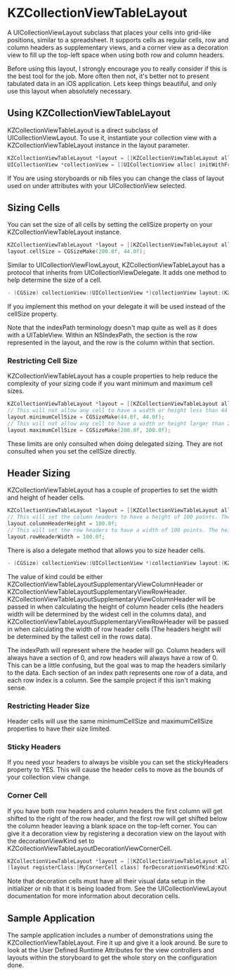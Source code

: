 # KZCollectionViewTableLayout

A UICollectionViewLayout subclass that places your cells into grid-like positions, similar to a spreadsheet. It supports cells as regular cells, row and column headers as supplementary views, and a corner view as a decoration view to fill up the top-left space when using both row and column headers.

Before using this layout, I strongly encourage you to really consider if this is the best tool for the job. More often then not, it's better not to present tabulated data in an iOS application. Lets keep things beautiful, and only use this layout when absolutely necessary.

## Using KZCollectionViewTableLayout

KZCollectionViewTableLayout is a direct subclass of UICollectionViewLayout. To use it, instantiate your collection view with a KZCollectionViewTableLayout instance in the layout parameter.

```objective-c
KZCollectionViewTableLayout *layout = [[KZCollectionViewTableLayout alloc] init];
UICollectionView *collectionView = [[UICollectionView alloc] initWithFrame:CGRectZero collectionViewLayout:layout];
```

If You are using storyboards or nib files you can change the class of layout used on under attributes with your UICollectionView selected.

## Sizing Cells

You can set the size of all cells by setting the cellSize property on your KZCollectionViewTableLayout instance.

```objective-c
KZCollectionViewTableLayout *layout = [[KZCollectionViewTableLayout alloc] init];
layout.cellSize = CGSizeMake(200.0f, 44.0f);
```

Similar to UICollectionViewFlowLayout, KZCollectionViewTableLayout has a protocol that inherits from UICollectionViewDelegate. It adds one method to help determine the size of a cell.

```objective-c
- (CGSize) collectionView:(UICollectionView *)collectionView layout:(KZCollectionViewTableLayout *)layout sizeForCellAtIndexPath:(NSIndexPath *)indexPath;
```

If you implement this method on your delegate it will be used instead of the cellSize property.

Note that the indexPath terminology doesn't map quite as well as it does with a UITableView. Within an NSIndexPath, the section is the row represented in the layout, and the row is the column within that section.

### Restricting Cell Size

KZCollectionViewTableLayout has a couple properties to help reduce the complexity of your sizing code if you want minimum and maximum cell sizes. 

```objective-c
KZCollectionViewTableLayout *layout = [[KZCollectionViewTableLayout alloc] init];
// This will not allow any cell to have a width or height less than 44 points
layout.minimumCellSize = CGSizeMake(44.0f, 44.0f);
// This will not allow any cell to have a width or height larger than 200 points
layout.maximumCellSize = CGSizeMake(200.0f, 200.0f);
```

These limits are only consulted when doing delegated sizing. They are not consulted when you set the cellSize directly.

## Header Sizing

KZCollectionViewTableLayout has a couple of properties to set the width and height of header cells.

```objective-c
KZCollectionViewTableLayout *layout = [[KZCollectionViewTableLayout alloc] init];
// This will set the column headers to have a height of 100 points. The width will be determined by the widest cell.
layout.columnHeaderHeight = 100.0f;
// This will set the row headers to have a width of 100 points. The height of the row will be determined by the tallest cell
layout.rowHeaderWidth = 100.0f;
```

There is also a delegate method that allows you to size header cells.

```objective-c
- (CGSize) collectionView:(UICollectionView *)collectionView layout:(KZCollectionViewTableLayout *)layout supplementaryViewOfKind:(NSString *)kind sizeAtIndexPath:(NSIndexPath *)indexPath;
```

The value of kind could be either KZCollectionViewTableLayoutSupplementaryViewColumnHeader or KZCollectionViewTableLayoutSupplementaryViewRowHeader. 
KZCollectionViewTableLayoutSupplementaryViewColumnHeader will be passed in when calculating the height of column header cells (the headers width will be determined by the 
widest cell in the columns data), and KZCollectionViewTableLayoutSupplementaryViewRowHeader will be passed in when calculating the width of row header cells (The headers height will be determined
by the tallest cell in the rows data). 

The indexPath will represent where the header will go. Column headers will always have a section of 0, and row headers will always have a row of 0. This can be a little confusing, but the goal was to
map the headers similarly to the data. Each section of an index path represents one row of a data, and each row index is a column. See the sample project if this isn't making sense.

### Restricting Header Size

Header cells will use the same minimumCellSize and maximumCellSize properties to have their size limited. 

### Sticky Headers

If you need your headers to always be visible you can set the stickyHeaders property to YES. This will cause the header cells to move as the bounds of your collection view change.

### Corner Cell

If you have both row headers and column headers the first column will get shifted to the right of the row header, and the first row will get shifted below the column header leaving
a blank space on the top-left corner. You can give it a decoration view by registering a decoration view on the layout with the decorationViewKind set to KZCollectionViewTableLayoutDecorationViewCornerCell.

```objective-c
KZCollectionViewTableLayout *layout = [[KZCollectionViewTableLayout alloc] init];
[layout registerClass:[MyCornerCell class] forDecorationViewOfKind:KZCollectionViewTableLayoutDecorationViewCornerCell];
```

Note that decoration cells must have all their visual data setup in the initializer or nib that it is being loaded from. See the UICollectionViewLayout documentation for more information about decoration cells.

## Sample Application

The sample application includes a number of demonstrations using the KZCollectionViewTableLayout. Fire it up and give it a look around. Be sure to look at the User Defined
Runtime Attributes for the view controllers and layouts within the storyboard to get the whole story on the configuration done.

